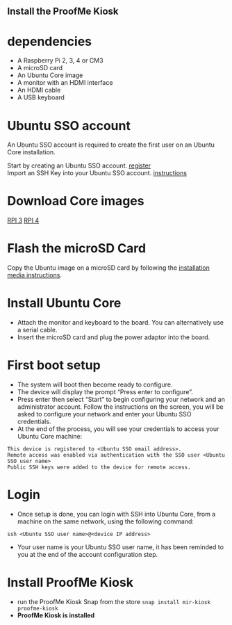 ## Install the ProofMe Kiosk

# dependencies
- A Raspberry Pi 2, 3, 4 or CM3
- A microSD card
- An Ubuntu Core image
- A monitor with an HDMI interface
- An HDMI cable
- A USB keyboard

# Ubuntu SSO account
An Ubuntu SSO account is required to create the first user on an Ubuntu Core installation.

Start by creating an Ubuntu SSO account. [register](https://login.ubuntu.com/)   
Import an SSH Key into your Ubuntu SSO account. [instructions](https://help.ubuntu.com/community/SSH/OpenSSH/Keys)

# Download Core images
[RPI 3](http://cdimage.ubuntu.com/ubuntu-core/18/stable/current/ubuntu-core-18-arm64+raspi3.img.xz)
[RPI 4](http://cdimage.ubuntu.com/ubuntu-core/18/stable/current/ubuntu-core-18-arm64+raspi4.img.xz)

# Flash the microSD Card
Copy the Ubuntu image on a microSD card by following the [installation media instructions](https://ubuntu.com/download/iot/installation-media).

# Install Ubuntu Core
- Attach the monitor and keyboard to the board. You can alternatively use a serial cable.
- Insert the microSD card and plug the power adaptor into the board.

# First boot setup
- The system will boot then become ready to configure.
- The device will display the prompt “Press enter to configure”.
- Press enter then select “Start” to begin configuring your network and an administrator account. Follow the instructions on the screen, you will be asked to configure your network and enter your Ubuntu SSO credentials.
- At the end of the process, you will see your credentials to access your Ubuntu Core machine:

```
This device is registered to <Ubuntu SSO email address>.
Remote access was enabled via authentication with the SSO user <Ubuntu SSO user name>
Public SSH keys were added to the device for remote access.
```

# Login
-  Once setup is done, you can login with SSH into Ubuntu Core, from a machine on the same network, using the following command:

`ssh <Ubuntu SSO user name>@<device IP address>`
- Your user name is your Ubuntu SSO user name, it has been reminded to you at the end of the account configuration step.

# Install ProofMe Kiosk
- run the ProofMe Kiosk Snap from the store
`snap install mir-kiosk proofme-kiosk`
- **ProofMe Kiosk is installed**
